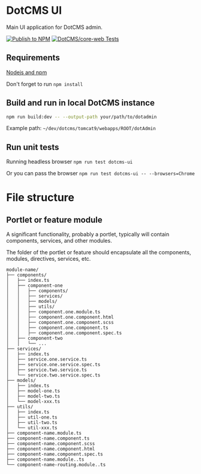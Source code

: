 # DotCMS UI
Main UI application for DotCMS admin.

[![Publish to NPM](https://github.com/dotCMS/core-web/actions/workflows/publish.yml/badge.svg)](https://github.com/dotCMS/core-web/actions/workflows/publish.yml)
[![DotCMS/core-web Tests](https://github.com/dotCMS/core-web/actions/workflows/main.yml/badge.svg)](https://github.com/dotCMS/core-web/actions/workflows/main.yml)

## Requirements
[Nodejs and npm](https://nodejs.org/en/)

Don't forget to run `npm install`

## Build and run in local DotCMS instance

```sh
npm run build:dev -- --output-path your/path/to/dotadmin
```

Example path: `~/dev/dotcms/tomcat9/webapps/ROOT/dotAdmin`

## Run unit tests

Running headless browser
`npm run test dotcms-ui`

Or you can pass the browser
`npm run test dotcms-ui -- --browsers=Chrome`

# File structure

## Portlet or feature module

A significant functionality, probably a portlet, typically will contain components, services, and other modules.

The folder of the portlet or feature should encapsulate all the components, modules, directives, services, etc.

```
module-name/
├── components/
│   ├── index.ts
│   ├── component-one
│   │   ├── components/
│   │   ├── services/
│   │   ├── models/
│   │   ├── utils/
│   │   ├── component.one.module.ts
│   │   ├── component.one.component.html
│   │   ├── component.one.component.scss
│   │   ├── component.one.component.ts
│   │   ├── component.one.component.spec.ts
│   ├── component-two
│   │   └── ...
├── services/
│   ├── index.ts
│   ├── service.one.service.ts
│   ├── service.one.service.spec.ts
│   ├── service.two.service.ts
│   └── service.two.service.spec.ts
├── models/
│   ├── index.ts
│   ├── model-one.ts
│   ├── model-two.ts
│   └── model-xxx.ts
├── utils/
│   ├── index.ts
│   ├── util-one.ts
│   ├── util-two.ts
│   └── util-xxx.ts
├── component-name.module.ts
├── component-name.component.ts
├── component-name.component.scss
├── component-name.component.html
├── component-name.component.spec.ts
├── component-name.module..ts
└── component-name-routing.module..ts
```
